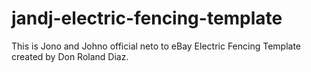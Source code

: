 # jandj-electric-fencing-template
This is Jono and Johno official neto to eBay Electric Fencing Template created by Don Roland Diaz.
